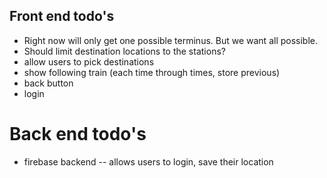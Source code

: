 ## Front end todo's
- Right now will only get one possible terminus. But we want all possible. 
- Should limit destination locations to the stations?
- allow users to pick destinations
- show following train (each time through times, store previous)
- back button
- login

# Back end todo's
- firebase backend 
-- allows users to login, save their location

